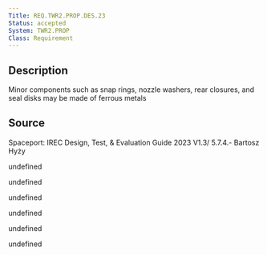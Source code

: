 ```yaml
---
Title: REQ.TWR2.PROP.DES.23
Status: accepted
System: TWR2.PROP
Class: Requirement
---
```


## Description

Minor components such as snap rings, nozzle washers, rear closures, and seal disks
may be made of ferrous metals

## Source

Spaceport: IREC Design, Test, & Evaluation Guide 2023 V1.3/ 5.7.4.- Bartosz Hyży


undefined

undefined

undefined

undefined

undefined

undefined